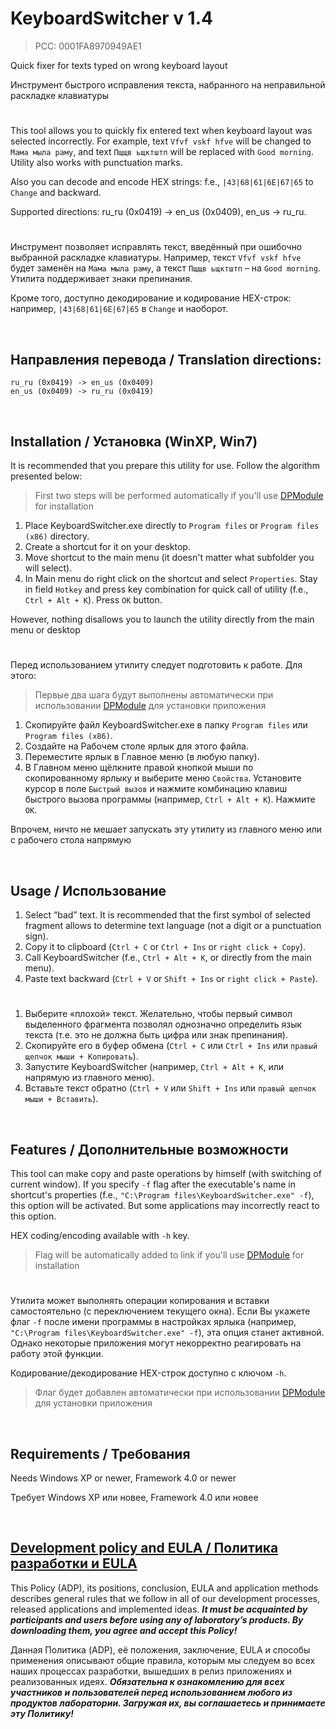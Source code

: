 # KeyboardSwitcher v 1.4
> PCC: 0001FA8970949AE1


Quick fixer for texts typed on wrong keyboard layout

Инструмент быстрого исправления текста, набранного на неправильной раскладке клавиатуры


#

This tool allows you to quickly fix entered text when keyboard layout was selected incorrectly.
For example, text ```Vfvf vskf hfve``` will be changed to ```Мама мыла раму```, and text ```Пщщв ьщктштп```
will be replaced with ```Good morning```. Utility also works with punctuation marks.

Also you can decode and encode HEX strings: f.e., ```|43|68|61|6E|67|65``` to ```Change``` and backward.

Supported directions: ru_ru (0x0419) -> en_us (0x0409), en_us -> ru_ru.

#

Инструмент позволяет исправлять текст, введённый при ошибочно выбранной раскладке клавиатуры.
Например, текст ```Vfvf vskf hfve``` будет заменён на ```Мама мыла раму```, а текст ```Пщщв ьщктштп``` –
на ```Good morning```. Утилита поддерживает знаки препинания.

Кроме того, доступно декодирование и кодирование HEX-строк: например, ```|43|68|61|6E|67|65``` в ```Change``` и наоборот.

&nbsp;



## Направления перевода / Translation directions:

```
ru_ru (0x0419) -> en_us (0x0409)
en_us (0x0409) -> ru_ru (0x0419)
```
&nbsp;



## Installation / Установка (WinXP, Win7)

It is recommended that you prepare this utility for use. Follow the algorithm presented below:

> First two steps will be performed automatically if you'll use [DPModule](https://github.com/adslbarxatov/DPModule) for installation

1. Place KeyboardSwitcher.exe directly to ```Program files``` or ```Program files (x86)``` directory.
2. Create a shortcut for it on your desktop.
3. Move shortcut to the main menu (it doesn't matter what subfolder you will select).
4. In Main menu do right click on the shortcut and select ```Properties```. Stay in field ```Hotkey```
and press key combination for quick call of utility (f.e., ```Ctrl + Alt + K```). Press ```OK``` button.

However, nothing disallows you to launch the utility directly from the main menu or desktop

#

Перед использованием утилиту следует подготовить к работе. Для этого:

> Первые два шага будут выполнены автоматически при использовании [DPModule](https://github.com/adslbarxatov/DPModule) для установки приложения

1. Скопируйте файл KeyboardSwitcher.exe в папку ```Program files``` или ```Program files (x86)```.
2. Создайте на Рабочем столе ярлык для этого файла.
3. Переместите ярлык в Главное меню (в любую папку).
4. В Главном меню щёлкните правой кнопкой мыши по скопированному ярлыку и выберите меню ```Свойства```.
Установите курсор в поле ```Быстрый вызов``` и нажмите комбинацию клавиш быстрого вызова программы
(например, ```Ctrl + Alt + K```). Нажмите ```OK```.

Впрочем, ничто не мешает запускать эту утилиту из главного меню или с рабочего стола напрямую

&nbsp;



## Usage / Использование

1. Select “bad” text. It is recommended that the first symbol of selected fragment allows to
determine text language (not a digit or a punctuation sign).
2. Copy it to clipboard (```Ctrl + C``` or ```Ctrl + Ins``` or ```right click + Copy```).
3. Call KeyboardSwitcher (f.e., ```Ctrl + Alt + K```, or directly from the main menu).
4. Paste text backward (```Ctrl + V``` or ```Shift + Ins``` or ```right click + Paste```).

#

1. Выберите «плохой» текст. Желательно, чтобы первый символ выделенного фрагмента позволял
однозначно определить язык текста (т.е. это не должна быть цифра или знак препинания).
2. Скопируйте его в буфер обмена (```Ctrl + C``` или ```Ctrl + Ins``` или ```правый щелчок мыши + Копировать```).
3. Запустите KeyboardSwitcher (например, ```Ctrl + Alt + K```, или напрямую из главного меню).
4. Вставьте текст обратно (```Ctrl + V``` или ```Shift + Ins``` или ```правый щелчок мыши + Вставить```).

&nbsp;



## Features / Дополнительные возможности

This tool can make copy and paste operations by himself (with switching of current window). If you specify
```-f``` flag after the executable's name in shortcut's properties (f.e.,
```"C:\Program files\KeyboardSwitcher.exe" -f```), this option will be activated. But some applications may
incorrectly react to this option.

HEX coding/encoding available with ```-h``` key.

> Flag will be automatically added to link if you'll use [DPModule](https://github.com/adslbarxatov/DPModule) for installation

#

Утилита может выполнять операции копирования и вставки самостоятельно (с переключением текущего окна).
Если Вы укажете флаг ```-f``` после имени программы в настройках ярлыка (например,
```"C:\Program files\KeyboardSwitcher.exe" -f```), эта опция станет активной. Однако некоторые приложения
могут некорректно реагировать на работу этой функции.

Кодирование/декодирование HEX-строк доступно с ключом ```-h```.

> Флаг будет добавлен автоматически при использовании [DPModule](https://github.com/adslbarxatov/DPModule) для установки приложения

&nbsp;



## Requirements / Требования

Needs Windows XP or newer, Framework 4.0 or newer

Требует Windows XP или новее, Framework 4.0 или новее

&nbsp;



## [Development policy and EULA / Политика разработки и EULA](https://adslbarxatov.github.io/ADP)

This Policy (ADP), its positions, conclusion, EULA and application methods
describes general rules that we follow in all of our development processes, released applications and implemented ideas.
***It must be acquainted by participants and users before using any of laboratory’s products.
By downloading them, you agree and accept this Policy!***

Данная Политика (ADP), её положения, заключение, EULA и способы применения
описывают общие правила, которым мы следуем во всех наших процессах разработки, вышедших в релиз приложениях
и реализованных идеях.
***Обязательна к ознакомлению для всех участников и пользователей перед использованием любого из продуктов лаборатории.
Загружая их, вы соглашаетесь и принимаете эту Политику!***
